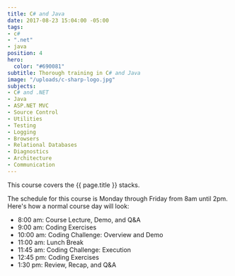 ```yaml
---
title: C# and Java
date: 2017-08-23 15:04:00 -05:00
tags:
- c#
- ".net"
- java
position: 4
hero:
  color: "#690081"
subtitle: Thorough training in C# and Java
image: "/uploads/c-sharp-logo.jpg"
subjects:
- C# and .NET
- Java
- ASP.NET MVC
- Source Control
- Utilities
- Testing
- Logging
- Browsers
- Relational Databases
- Diagnostics
- Architecture
- Communication
---
```


This course covers the {{ page.title }} stacks.

The schedule for this course is Monday through Friday from 8am until 2pm. Here's how a normal course day will look:

* 8:00 am: Course Lecture, Demo, and Q&A
* 9:00 am: Coding Exercises
* 10:00 am: Coding Challenge: Overview and Demo
* 11:00 am: Lunch Break
* 11:45 am: Coding Challenge: Execution
* 12:45 pm: Coding Exercises
* 1:30 pm: Review, Recap, and Q&A